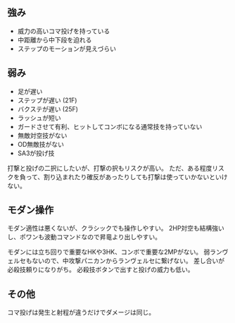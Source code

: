 ## 強み

- 威力の高いコマ投げを持っている
- 中距離から中下段を迫れる
- ステップのモーションが見えづらい

## 弱み

- 足が遅い
- ステップが遅い (21F)
- バクステが遅い (25F)
- ラッシュが短い
- ガードさせて有利、ヒットしてコンボになる通常技を持っていない
- 無敵対空技がない
- OD無敵技がない
- SA3が投げ技

打撃と投げの二択にしたいが、打撃の択もリスクが高い。
ただ、ある程度リスクを負って、割り込まれたり確反があったりしても打撃は使っていかないといけない。

## モダン操作

モダン適性は悪くないが、クラシックでも操作しやすい。
2HP対空も結構強いし、ポワンも波動コマンドなので昇竜より出しやすい。

モダンには立ち回りで重要なHKや3HK、コンボで重要な2MPがない。
弱ランヴェルセもないので、中攻撃パニカンからランヴェルセに繋げない。
差し合いが必殺技頼りになりがち。
必殺技ボタンで出すと投げの威力も低い。

## その他

コマ投げは発生と射程が違うだけでダメージは同じ。
